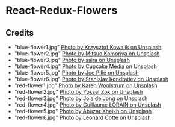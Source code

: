 # React-Redux-Flowers

## Credits

- "blue-flower1.jpg" [Photo by Krzysztof Kowalik on Unsplash](https://unsplash.com/photos/RV--EWYXDZ8)
- "blue-flower2.jpg" [Photo by Mitsuo Komoriya on Unsplash](https://unsplash.com/photos/0Qhpq4VQVBY)
- "blue-flower3.jpg" [Photo by saira on Unsplash](https://unsplash.com/photos/tXJ8VKCdg9A)
- "blue-flower4.jpg" [Photo by Cupcake Media on Unsplash](https://unsplash.com/photos/YJ1yEwk7Z7E)
- "blue-flower5.jpg" [Photo by Joe Pilié on Unsplash](https://unsplash.com/photos/xa7clatyJKM)
- "blue-flower6.jpg" [Photo by Stanislav Kondratiev on Unsplash](https://unsplash.com/photos/lYCfUQHp5Mk)
- "red-flower1.jpg" [Photo by Karen Woolstrum on Unsplash](https://unsplash.com/photos/KHvlYRs0vTo)
- "red-flower2.jpg" [Photo by Yoksel Zok on Unsplash](https://unsplash.com/photos/xcKG3Fkwhr0)
- "red-flower3.jpg" [Photo by Joia de Jong on Unsplash](https://unsplash.com/photos/CYtj8tyCfy8)
- "red-flower4.jpg" [Photo by Guillaume LORAIN on Unsplash](https://unsplash.com/photos/d7j9Nq8IBdY)
- "red-flower5.jpg" [Photo by Abuzar Xheikh on Unsplash](https://unsplash.com/photos/1s_nXzxM8Js)
- "red-flower6.jpg" [Photo by Léonard Cotte on Unsplash](https://unsplash.com/photos/lW3GHSjkNqU)
